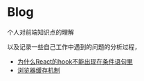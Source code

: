 # Blog
个人对前端知识点的理解

以及记录一些自己工作中遇到的问题的分析过程，

* [为什么React的hook不能出现在条件语句里](https://github.com/x-shron/Blog/blob/main/%E4%B8%BA%E4%BB%80%E4%B9%88react%E7%9A%84hooks%E4%B8%8D%E8%83%BD%E5%87%BA%E7%8E%B0%E5%9C%A8%E6%9D%A1%E4%BB%B6%E8%AF%AD%E5%8F%A5%E9%87%8C.md)
* [浏览器缓存机制](https://github.com/x-shron/Blog/blob/main/%E6%B5%8F%E8%A7%88%E5%99%A8%E7%9A%84%E7%BC%93%E5%AD%98%E6%9C%BA%E5%88%B6.md)
